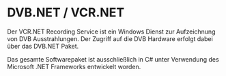 DVB.NET / VCR.NET
=================

Der VCR.NET Recording Service ist ein Windows Dienst zur Aufzeichnung von DVB Ausstrahlungen. Der Zugriff auf die DVB Hardware erfolgt dabei über das DVB.NET Paket. 

Das gesamte Softwarepaket ist ausschließlich in C# unter Verwendung des Microsoft .NET Frameworks entwickelt worden.
